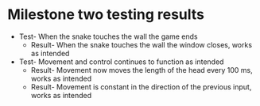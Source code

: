 # Milestone two testing results
- Test- When the snake touches the wall the game ends
    - Result- When the snake touches the wall the window closes, works as intended
- Test- Movement and control continues to function as intended
    - Result- Movement now moves the length of the head every 100 ms, works as intended
    - Result- Movement is constant in the direction of the previous input, works as intended
    
